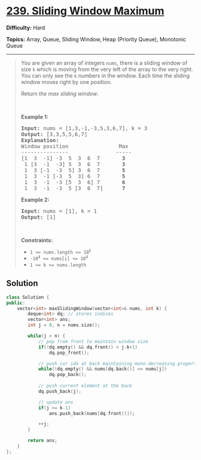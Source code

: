 # [239. Sliding Window Maximum](https://leetcode.com/problems/sliding-window-maximum/)

**Difficulty:** Hard

**Topics:** Array, Queue, Sliding Window, Heap (Priority Queue), Monotonic Queue

---



<blockquote>

<p>You are given an array of integers&nbsp;<code>nums</code>, there is a sliding window of size <code>k</code> which is moving from the very left of the array to the very right. You can only see the <code>k</code> numbers in the window. Each time the sliding window moves right by one position.</p>

<p>Return <em>the max sliding window</em>.</p>

<p>&nbsp;</p>
<p><strong class="example">Example 1:</strong></p>

<pre>
<strong>Input:</strong> nums = [1,3,-1,-3,5,3,6,7], k = 3
<strong>Output:</strong> [3,3,5,5,6,7]
<strong>Explanation:</strong> 
Window position                Max
---------------               -----
[1  3  -1] -3  5  3  6  7       <strong>3</strong>
 1 [3  -1  -3] 5  3  6  7       <strong>3</strong>
 1  3 [-1  -3  5] 3  6  7      <strong> 5</strong>
 1  3  -1 [-3  5  3] 6  7       <strong>5</strong>
 1  3  -1  -3 [5  3  6] 7       <strong>6</strong>
 1  3  -1  -3  5 [3  6  7]      <strong>7</strong>
</pre>

<p><strong class="example">Example 2:</strong></p>

<pre>
<strong>Input:</strong> nums = [1], k = 1
<strong>Output:</strong> [1]
</pre>

<p>&nbsp;</p>
<p><strong>Constraints:</strong></p>

<ul>
	<li><code>1 &lt;= nums.length &lt;= 10<sup>5</sup></code></li>
	<li><code>-10<sup>4</sup> &lt;= nums[i] &lt;= 10<sup>4</sup></code></li>
	<li><code>1 &lt;= k &lt;= nums.length</code></li>
</ul>


</blockquote>

## Solution
```cpp
class Solution {
public:
    vector<int> maxSlidingWindow(vector<int>& nums, int k) {
        deque<int> dq; // stores indices
        vector<int> ans;
        int j = 0, n = nums.size();

        while(j < n) {
            // pop from front to maintain window size
            if(!dq.empty() && dq.front() < j-k+1) 
                dq.pop_front();

            // push cur idx at back maintaining mono-decreasing property
            while(!dq.empty() && nums[dq.back()] <= nums[j])
                dq.pop_back();
            
            // push current element at the back
            dq.push_back(j);

            // update ans
            if(j >= k-1) 
                ans.push_back(nums[dq.front()]);

            ++j;
        }

        return ans;
    }
};
```
